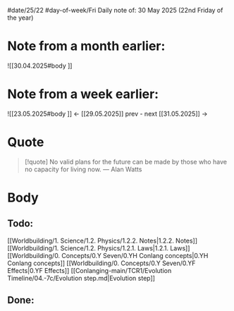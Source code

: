 
#date/25/22
#day-of-week/Fri
Daily note of: 30 May 2025 (22nd Friday of the year)

# Note from a month earlier:
![[30.04.2025#body ]]

# Note from a week earlier:
![[23.05.2025#body ]]
 <- [[29.05.2025]] prev - next [[31.05.2025]] ->
# Quote

> [!quote] No valid plans for the future can be made by those who have no capacity for living now.
> — Alan Watts
# Body

## Todo:

[[Worldbuilding/1. Science/1.2. Physics/1.2.2. Notes|1.2.2. Notes]]
[[Worldbuilding/1. Science/1.2. Physics/1.2.1. Laws|1.2.1. Laws]]
[[Worldbuilding/0. Concepts/0.Y Seven/0.YH Conlang concepts|0.YH Conlang concepts]]
[[Worldbuilding/0. Concepts/0.Y Seven/0.YF Effects|0.YF Effects]]
[[Conlanging-main/TCR1/Evolution Timeline/04.-7c/Evolution step.md|Evolution step]]
## Done: